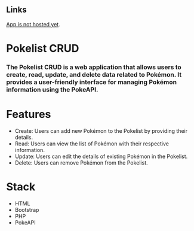 ## Links

[App is not hosted yet]().

# Pokelist CRUD

### The Pokelist CRUD is a web application that allows users to create, read, update, and delete data related to Pokémon. It provides a user-friendly interface for managing Pokémon information using the PokeAPI.

# Features

* Create: Users can add new Pokémon to the Pokelist by providing their details.
* Read: Users can view the list of Pokémon with their respective information.
* Update: Users can edit the details of existing Pokémon in the Pokelist.
* Delete: Users can remove Pokémon from the Pokelist.

# Stack

* HTML
* Bootstrap
* PHP
* PokeAPI
